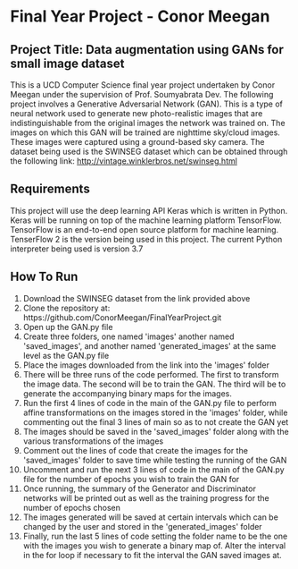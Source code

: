 # Final Year Project - Conor Meegan
## Project Title: Data augmentation using GANs for small image dataset
This is a UCD Computer Science final year project undertaken 
by Conor Meegan under the supervision of Prof. Soumyabrata Dev. 
The following project involves a Generative Adversarial Network 
(GAN). This is a type of neural network used to generate new 
photo-realistic images that are indistinguishable from the 
original images the network was trained on. The images on which 
this GAN will be trained are nighttime sky/cloud images. These 
images were captured using a ground-based sky camera. The dataset 
being used is the SWINSEG dataset which can be obtained through 
the following link: http://vintage.winklerbros.net/swinseg.html 

## Requirements
This project will use the deep learning API Keras which is 
written in Python. Keras will be running on top of the machine 
learning platform TensorFlow. TensorFlow is an end-to-end open 
source platform for machine learning. TenserFlow 2 is the 
version being used in this project. The current Python 
interpreter being used is version 3.7

## How To Run
<ol>
    <li>Download the SWINSEG dataset from the link provided above</li>
    <li>Clone the repository at:
    https://github.com/ConorMeegan/FinalYearProject.git</li>
    <li>Open up the GAN.py file</li>
    <li>Create three folders, one named 'images' another named 
    'saved_images', and another named 'generated_images' 
    at the same level as the GAN.py file</li>
    <li>Place the images downloaded from the link into the 'images' folder</li>
    <li>There will be three runs of the code performed. 
    The first to transform the image data. The second will be to train the GAN.
    The third will be to generate the accompanying binary maps for the images.</li>
    <li>Run the first 4 lines of code in the main of the GAN.py file 
    to perform affine transformations on the images stored in the 'images' folder, 
    while commenting out the final 3 lines of main so as to not create the GAN yet</li>
    <li>The images should be saved in the 'saved_images' folder along with 
    the various transformations of the images</li>
    <li>Comment out the lines of code that create the images for 
    the 'saved_images' folder to save time while testing the running of the GAN</li>
    <li>Uncomment and run the next 3 lines of code in the main of the GAN.py file for 
    the number of epochs you wish to train the GAN for</li>
    <li>Once running, the summary of the Generator and Discriminator 
    networks will be printed out as well as the training progress for the number 
    of epochs chosen</li>
    <li>The images generated will be saved at certain intervals which can be changed
     by the user and stored in the 'generated_images' folder</li>
    <li>Finally, run the last 5 lines of code setting the folder name to be the one with
    the images you wish to generate a binary map of. Alter the interval in the for
    loop if necessary to fit the interval the GAN saved images at.</li>
</ol> 